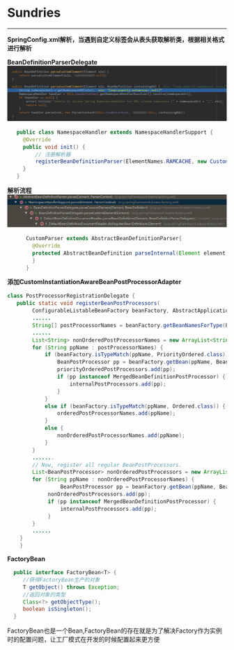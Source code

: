 # Sundries
****
**SpringConfig.xml解析，当遇到自定义标签会从表头获取解析类，根据相关格式进行解析**

**BeanDefinitionParserDelegate**
![image](image/parseCustomElement.png)

```java
   public class NamespaceHandler extends NamespaceHandlerSupport {
	 @Override
	 public void init() {
		 // 注册解析器
		 registerBeanDefinitionParser(ElementNames.RAMCACHE, new CustomParser());
	 }
   }
```
**解析流程**
   ![image](image/parseElement.png)
   
```java
      CustomParser extends AbstractBeanDefinitionParser{
        @Override
        protected AbstractBeanDefinition parseInternal(Element element, ParserContext parserContext) {
        }
      }
```

**添加CustomInstantiationAwareBeanPostProcessorAdapter**
```java
class PostProcessorRegistrationDelegate {
   public static void registerBeanPostProcessors(
		ConfigurableListableBeanFactory beanFactory, AbstractApplicationContext applicationContext) {
		......
		String[] postProcessorNames = beanFactory.getBeanNamesForType(BeanPostProcessor.class, true, false);
		......
		List<String> nonOrderedPostProcessorNames = new ArrayList<String>();
		for (String ppName : postProcessorNames) {
			if (beanFactory.isTypeMatch(ppName, PriorityOrdered.class)) {
				BeanPostProcessor pp = beanFactory.getBean(ppName, BeanPostProcessor.class);
				priorityOrderedPostProcessors.add(pp);
				if (pp instanceof MergedBeanDefinitionPostProcessor) {
					internalPostProcessors.add(pp);
				}
			}
			else if (beanFactory.isTypeMatch(ppName, Ordered.class)) {
				orderedPostProcessorNames.add(ppName);
			}
			else {
				nonOrderedPostProcessorNames.add(ppName);
			}
		}
		.......
		// Now, register all regular BeanPostProcessors.
		List<BeanPostProcessor> nonOrderedPostProcessors = new ArrayList<BeanPostProcessor>();
		for (String ppName : nonOrderedPostProcessorNames) {
	             BeanPostProcessor pp = beanFactory.getBean(ppName, BeanPostProcessor.class);
		     nonOrderedPostProcessors.add(pp);
		     if (pp instanceof MergedBeanDefinitionPostProcessor) {
		         internalPostProcessors.add(pp);
		     }
		}
		......
	}
    }
```
**FactoryBean**
```java
  public interface FactoryBean<T> {
     //获得FactoryBean生产的对象
     T getObject() throws Exception;
     //返回对象的类型
     Class<?> getObjectType();
     boolean isSingleton();
  }
```
FactoryBean也是一个Bean,FactoryBean的存在就是为了解决Factory作为实例时的配置问题，让工厂模式在开发的时候配置起来更方便
